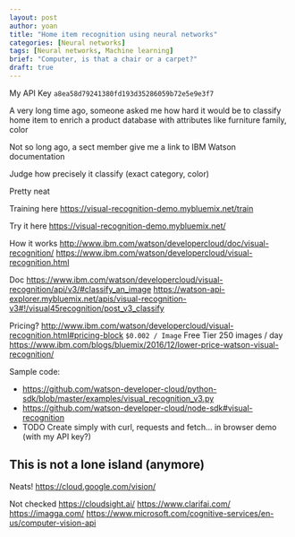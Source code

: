 ```yaml
---
layout: post
author: yoan
title: "Home item recognition using neural networks"
categories: [Neural networks]
tags: [Neural networks, Machine learning]
brief: "Computer, is that a chair or a carpet?"
draft: true
---
```


My API Key `a8ea58d79241380fd193d35286059b72e5e9e3f7`

A very long time ago, someone asked me how hard it would be to classify home
item to enrich a product database with attributes like furniture family, color

Not so long ago, a sect member give me a link to IBM Watson documentation

Judge how precisely it classify (exact category, color)

Pretty neat

Training here
https://visual-recognition-demo.mybluemix.net/train

Try it here
https://visual-recognition-demo.mybluemix.net/

How it works
http://www.ibm.com/watson/developercloud/doc/visual-recognition/
https://www.ibm.com/watson/developercloud/visual-recognition.html

Doc
https://www.ibm.com/watson/developercloud/visual-recognition/api/v3/#classify_an_image
https://watson-api-explorer.mybluemix.net/apis/visual-recognition-v3#!/visual45recognition/post_v3_classify

Pricing?
http://www.ibm.com/watson/developercloud/visual-recognition.html#pricing-block
`$0.002 / Image` Free Tier 250 images / day
https://www.ibm.com/blogs/bluemix/2016/12/lower-price-watson-visual-recognition/

Sample code:
* https://github.com/watson-developer-cloud/python-sdk/blob/master/examples/visual_recognition_v3.py
* https://github.com/watson-developer-cloud/node-sdk#visual-recognition
* TODO Create simply with curl, requests and fetch... in browser demo (with my API key?)

## This is not a lone island (anymore)

Neats!
https://cloud.google.com/vision/

Not checked
https://cloudsight.ai/
https://www.clarifai.com/
https://imagga.com/
https://www.microsoft.com/cognitive-services/en-us/computer-vision-api
